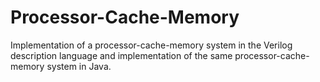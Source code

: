 # Processor-Cache-Memory
Implementation of a processor-cache-memory system in the Verilog description language and implementation of the same processor-cache-memory system in Java. 